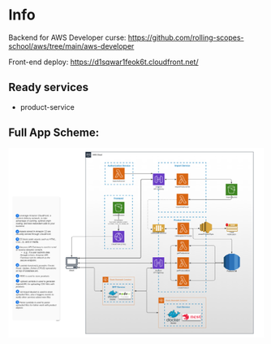 # Info

Backend for AWS Developer curse: https://github.com/rolling-scopes-school/aws/tree/main/aws-developer

Front-end deploy: https://d1sqwar1feok6t.cloudfront.net/

## Ready services

- product-service

## Full App Scheme:

![alt text](scheme.png)
